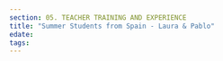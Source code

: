 ```yaml
---
section: 05. TEACHER TRAINING AND EXPERIENCE
title: "Summer Students from Spain - Laura & Pablo"
edate: 
tags:
---
```


